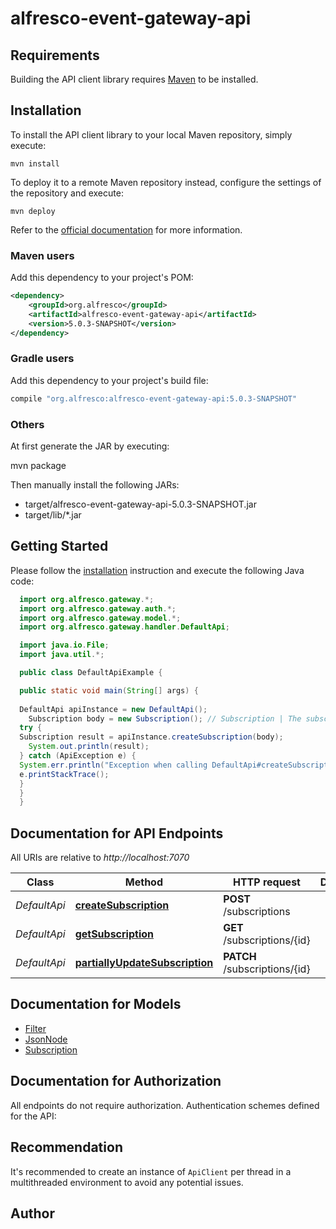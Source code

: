 # alfresco-event-gateway-api

## Requirements

Building the API client library requires [Maven](https://maven.apache.org) to be installed.

## Installation

To install the API client library to your local Maven repository, simply execute:

```shell
mvn install
```

To deploy it to a remote Maven repository instead, configure the settings of the repository and execute:

```shell
mvn deploy
```

Refer to the [official documentation](https://maven.apache.org/plugins/maven-deploy-plugin/usage.html) for more information.

### Maven users

Add this dependency to your project's POM:

```xml
<dependency>
    <groupId>org.alfresco</groupId>
    <artifactId>alfresco-event-gateway-api</artifactId>
    <version>5.0.3-SNAPSHOT</version>
</dependency>
```

### Gradle users

Add this dependency to your project's build file:

```groovy
compile "org.alfresco:alfresco-event-gateway-api:5.0.3-SNAPSHOT"
```

### Others

At first generate the JAR by executing:

mvn package

Then manually install the following JARs:

* target/alfresco-event-gateway-api-5.0.3-SNAPSHOT.jar
* target/lib/*.jar

## Getting Started

Please follow the [installation](#installation) instruction and execute the following Java code:

```java
  import org.alfresco.gateway.*;
  import org.alfresco.gateway.auth.*;
  import org.alfresco.gateway.model.*;
  import org.alfresco.gateway.handler.DefaultApi;

  import java.io.File;
  import java.util.*;

  public class DefaultApiExample {

  public static void main(String[] args) {
  
  DefaultApi apiInstance = new DefaultApi();
    Subscription body = new Subscription(); // Subscription | The subscription object to be created
  try {
  Subscription result = apiInstance.createSubscription(body);
    System.out.println(result);
  } catch (ApiException e) {
  System.err.println("Exception when calling DefaultApi#createSubscription");
  e.printStackTrace();
  }
  }
  }
```

## Documentation for API Endpoints

All URIs are relative to *http://localhost:7070*

Class | Method | HTTP request | Description
------------ | ------------- | ------------- | -------------
*DefaultApi* | [**createSubscription**](docs/DefaultApi.md#createSubscription) | **POST** /subscriptions | 
*DefaultApi* | [**getSubscription**](docs/DefaultApi.md#getSubscription) | **GET** /subscriptions/{id} | 
*DefaultApi* | [**partiallyUpdateSubscription**](docs/DefaultApi.md#partiallyUpdateSubscription) | **PATCH** /subscriptions/{id} | 

## Documentation for Models

 - [Filter](docs/Filter.md)
 - [JsonNode](docs/JsonNode.md)
 - [Subscription](docs/Subscription.md)

## Documentation for Authorization

All endpoints do not require authorization.
Authentication schemes defined for the API:

## Recommendation

It's recommended to create an instance of `ApiClient` per thread in a multithreaded environment to avoid any potential issues.

## Author


